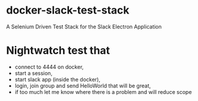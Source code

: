 # docker-slack-test-stack
A Selenium Driven Test Stack for the Slack Electron Application


# Nightwatch test that 
- connect to 4444 on docker, 
- start a session, 
- start slack app (inside the docker), 
- login, join group and send HelloWorld that will be great, 
- if too much let me know where there is a problem and will reduce scope
